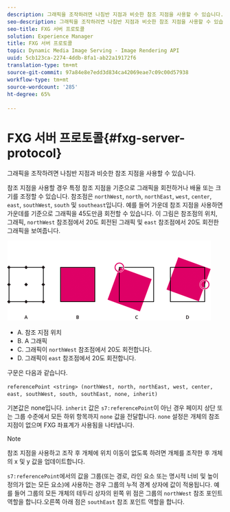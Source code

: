 ```yaml
---
description: 그래픽을 조작하려면 나침반 지점과 비슷한 참조 지점을 사용할 수 있습니다.
seo-description: 그래픽을 조작하려면 나침반 지점과 비슷한 참조 지점을 사용할 수 있습니다.
seo-title: FXG 서버 프로토콜
solution: Experience Manager
title: FXG 서버 프로토콜
topic: Dynamic Media Image Serving - Image Rendering API
uuid: 5cb123ca-2274-4ddb-8fa1-ab22a19172f6
translation-type: tm+mt
source-git-commit: 97a84e8e7edd3d834ca42069eae7c09c00d57938
workflow-type: tm+mt
source-wordcount: '285'
ht-degree: 65%

---
```



# FXG 서버 프로토콜{#fxg-server-protocol}

그래픽을 조작하려면 나침반 지점과 비슷한 참조 지점을 사용할 수 있습니다.

참조 지점을 사용할 경우 특정 참조 지점을 기준으로 그래픽을 회전하거나 배율 또는 크기를 조정할 수 있습니다. 참조점은 `northWest`, `north`, `northEast`, `west`, `center`, `east`, `southWest`, `south` 및 `southeast`입니다. 예를 들어 가운데 참조 지점을 사용하면 가운데를 기준으로 그래픽을 45도만큼 회전할 수 있습니다. 이 그림은 참조점의 위치, 그래픽, `northWest` 참조점에서 20도 회전된 그래픽 및 `east` 참조점에서 20도 회전한 그래픽을 보여줍니다.

![](assets/wp_ref_points.png)

* A. 참조 지점 위치
* B. A 그래픽
* C. 그래픽이 `northWest` 참조점에서 20도 회전합니다.
* D. 그래픽이 `east` 참조점에서 20도 회전합니다.

구문은 다음과 같습니다.

`referencePoint <string> (northWest, north, northEast, west, center, east, southWest, south, southEast, none, inherit)`

기본값은 none입니다. `inherit` 값은 `s7:referencePoint`이 아닌 경우 페이지 상단 또는 그룹 수준에서 모든 하위 항목까지 `none` 값을 전달합니다. `none` 설정은 개체의 참조 지점이 없으며 FXG 좌표계가 사용됨을 나타냅니다.

>[!NOTE]
>
>참조 지점을 사용하고 조작 후 개체에 위치 이동이 없도록 하려면 개체를 조작한 후 개체의 x 및 y 값을 업데이트합니다.

`s7:referencePoint`에서의 값을 그룹(또는 경로, 라인 요소 또는 명시적 너비 및 높이 정의가 없는 모든 요소)에 사용하는 경우 그룹의 누적 경계 상자에 값이 적용됩니다. 예를 들어 그룹의 모든 개체의 테두리 상자의 왼쪽 위 점은 그룹의 `northWest` 참조 포인트 역할을 합니다.오른쪽 아래 점은 `southEast` 참조 포인트 역할을 합니다.

